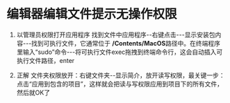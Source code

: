 # 编辑器编辑文件提示无操作权限

1. 以管理员权限打开应用程序
	找到文件中应用程序--右键点击---显示安装包内容---找到可执行文件，它通常位于 **/Contents/MacOS**路径中。在终端程序里输入“sudo”命令---将可执行文件exec拖拽到终端命令行，这会自动插入可执行文件路径，enter

2. 正解
文件夹权限放开：右键文件夹--显示简介，放开读写权限，最关键一步：点击“应用到包含的项目”，这样就会把读与写权限应用到项目下的所有文件，然后就OK了